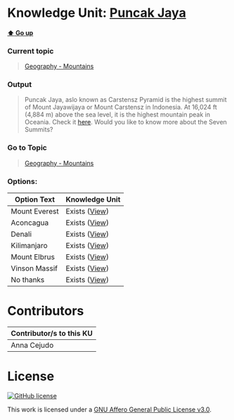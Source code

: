 # Knowledge Unit: [Puncak Jaya](../../knowledge_units/geography-mountains/puncak-jaya.md)

#### [:arrow_up: Go up](../../topics/geography-mountains.md)
### Current topic
> [Geography - Mountains](../../topics/geography-mountains.md)
### Output
> Puncak Jaya, aslo known as Carstensz Pyramid is the highest summit of Mount Jayawijaya or Mount Carstensz in Indonesia. At 16,024 ft (4,884 m) above the sea level, it is the highest mountain peak in Oceania. Check it [here](https://upload.wikimedia.org/wikipedia/commons/3/3f/Puncakjaya.jpg). Would you like to know more about the Seven Summits?
### Go to Topic
> [Geography - Mountains](../../topics/geography-mountains.md)

### Options: 

| Option Text | Knowledge Unit |
| - | - |  
| Mount Everest  |  Exists ([View](../../knowledge_units/geography-mountains/mount-everest.md))  |  
| Aconcagua  |  Exists ([View](../../knowledge_units/geography-mountains/aconcagua.md))  |  
| Denali  |  Exists ([View](../../knowledge_units/geography-mountains/denali.md))  |  
| Kilimanjaro  |  Exists ([View](../../knowledge_units/geography-mountains/kilimanjaro.md))  |  
| Mount Elbrus  |  Exists ([View](../../knowledge_units/geography-mountains/mount-elbrus.md))  |  
| Vinson Massif  |  Exists ([View](../../knowledge_units/geography-mountains/vinson-massif.md))  |  
| No thanks  |  Exists ([View](../../knowledge_units/geography-mountains/no-thanks.md))  | 

# Contributors

| Contributor/s to this KU |
| - | 
| Anna Cejudo |

# License
[![GitHub license](https://img.shields.io/github/license/inbrainz/cerebro)](https://github.com/inbrainz/cerebro/blob/master/LICENSE)

This work is licensed under a [GNU Affero General Public License v3.0](https://www.gnu.org/licenses/agpl-3.0.txt).